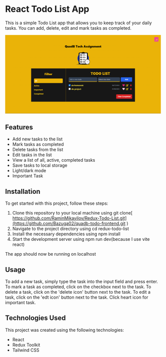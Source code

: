 # React Todo List App

This is a simple Todo List app that allows you to keep track of your daily tasks. You can add, delete, edit and mark tasks as completed.

![Screenshot](screenshot.png)


## Features

- Add new tasks to the list
- Mark tasks as completed
- Delete tasks from the list
- Edit tasks in the list
- View a list of all, active, completed tasks
- Save tasks to local storage
- Light/dark mode
- Important Task

## Installation

To get started with this project, follow these steps:

1. Clone this repository to your local machine using git clone[ https://github.com/RaminMikayilov/Redux-Todo-List.git](https://github.com/Bazuga02/quadb-todo-frontend.git )
2. Navigate to the project directory using cd redux-todo-list
3. Install the necessary dependencies using npm install
4. Start the development server using npm run dev(because I use vite react)

The app should now be running on localhost

## Usage

To add a new task, simply type the task into the input field and press enter. To mark a task as completed, click on the checkbox next to the task. To delete a task, click on the 'delete icon' button next to the task. 
To edit a task, click on the 'edt icon' button next to the task. Click heart icon for important task.

## Technologies Used

This project was created using the following technologies:

- React
- Redux Toolkit
- Tailwind CSS




